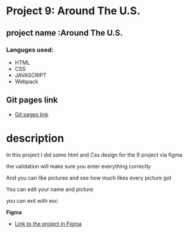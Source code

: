 # Project 9: Around The U.S.

## project name :Around The U.S.

### Languges used:

 - HTML  
 - CSS
 - JAVASCRIPT
 - Webpack
 
 ## Git pages link

- [Git pages link](https://romans1995.github.io/se_project_aroundtheus/)

# description

<p>In this project I did some html and Css design for the 9 project via figma</p>
<p>the validation will make sure you enter everything correctly </p>
<p>And you can like pictures and see how much likes every picture got </p>
<p>You can edit your name and picture </p>
<p>you can exit with esc </p>


**Figma**

- [Link to the project in Figma](https://www.figma.com/file/m79HxYeZpOXRw0Tz2eZGOV/Sprint-5%3A-Around-The-U.S.-%7C-desktop-%2B-mobile?node-id=0%3A1)
